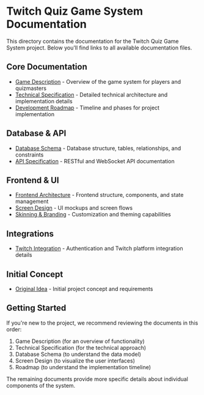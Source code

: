 # Twitch Quiz Game System Documentation

This directory contains the documentation for the Twitch Quiz Game System project. Below you'll find links to all
available documentation files.

## Core Documentation

- [Game Description](GameDescription.md) - Overview of the game system for players and quizmasters
- [Technical Specification](Specification.md) - Detailed technical architecture and implementation details
- [Development Roadmap](Roadmap.md) - Timeline and phases for project implementation

## Database & API

- [Database Schema](Database.md) - Database structure, tables, relationships, and constraints
- [API Specification](API.md) - RESTful and WebSocket API documentation

## Frontend & UI

- [Frontend Architecture](Frontend.md) - Frontend structure, components, and state management
- [Screen Design](ScreenDesign.md) - UI mockups and screen flows
- [Skinning & Branding](Skinning.md) - Customization and theming capabilities

## Integrations

- [Twitch Integration](TwitchIntegration.md) - Authentication and Twitch platform integration details

## Initial Concept

- [Original Idea](Idea.md) - Initial project concept and requirements

## Getting Started

If you're new to the project, we recommend reviewing the documents in this order:

1. Game Description (for an overview of functionality)
2. Technical Specification (for the technical approach)
3. Database Schema (to understand the data model)
4. Screen Design (to visualize the user interfaces)
5. Roadmap (to understand the implementation timeline)

The remaining documents provide more specific details about individual components of the system.
